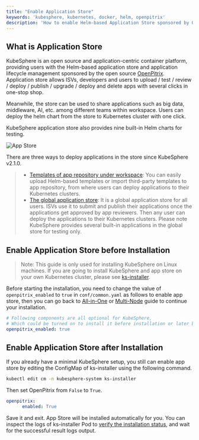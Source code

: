 ```yaml
---
title: "Enable Application Store"
keywords: 'kubesphere, kubernetes, docker, helm, openpitrix'
description: 'How to enable Helm-based Application Store sponsored by OpenPitrix'
---
```


## What is Application Store

KubeSphere is an open source and application-centric container platform, providing users with the Helm-based application store and application lifecycle management sponsored by the open source [OpenPitrix](https://github.com/openpitrix/openpitrix). Application store allows ISVs, developers and users to upload / test / review / deploy / publish / upgrade / deploy and delete apps with several clicks in one-stop shop.

Meanwhile, the store can be used to share applications such as big data, middleware, AI, etc. among different teams within workspace. Users can deploy the helm chart from the store to Kubernetes cluster with one click.

KubeSphere application store also provides nine built-in Helm charts for testing.

![App Store](https://pek3b.qingstor.com/kubesphere-docs/png/20191225205635.png)

There are three ways to deploy applications in the store since KubeSphere v2.1.0.

> - [Templates of app repository under workspace](../../quick-start/one-click-deploy): You can easily upload Helm-based templates or import third-party templates to app repository, from where users can deploy applications to their Kubernetes clusters.
> - [The global application store](../../quick-start/app-store): It is a global application store for all users. ISVs use it to submit and publish their applications once the applications get approved by app reviewers. Then any user can deploy the applications to their Kubernetes clusters. Please note KubeSphere provides several built-in applications in the global store for testing only.

## Enable Application Store before Installation

> Note: This guide is only used for installing KubeSphere on Linux machines. If you are going to install KubeSphere and app store on your own Kubernetes cluster, please see [ks-installer](https://github.com/kubesphere/ks-installer).

Before starting the installation, you need to change the value of `openpitrix_enabled` to `true` in `conf/common.yaml` as follows to enable app store, then you can go back to [All-in-One](../all-in-one) or [Multi-Node](../multi-node) guide to continue your installation.

```yaml
# Following components are all optional for KubeSphere,
# Which could be turned on to install it before installation or later by updating its value to true
openpitrix_enabled: true
```

## Enable Application Store after Installation

If you already have a minimal KubeSphere setup, you still can enable app store by editing the ConfigMap of ks-installer using the following command.

```bash
kubectl edit cm -n kubesphere-system ks-installer
```

Then set OpenPitrix from `False` to `True`.

```yaml
openpitrix:
      enabled: True
```

Save it and exit. App Store will be installed automatically for you. You can inspect the logs of ks-installer Pod to [verify the installation status](../verify-components), and wait for the successful result logs output.
